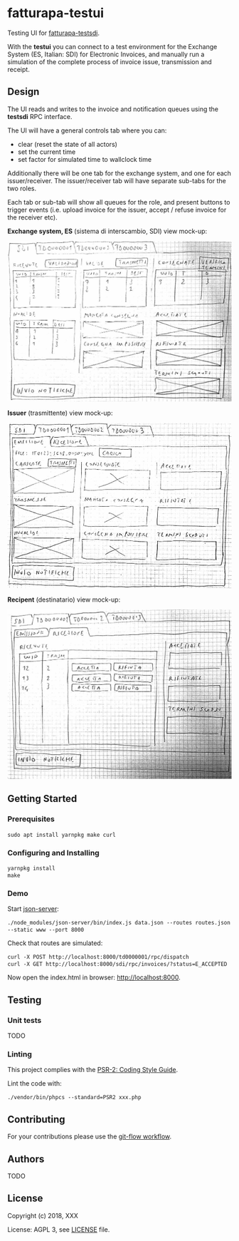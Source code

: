 # fatturapa-testui

Testing UI for [fatturapa-testsdi](https://github.com/italia/fatturapa-testsdi).

With the **testui** you can connect to a test environment for the Exchange System (ES, Italian: SDI) for Electronic Invoices, and manually run a simulation of the complete process of invoice issue, transmission and receipt.

## Design

The UI reads and writes to the invoice and notification queues using the **testsdi** RPC interface.

The UI will have a general controls tab where you can:
- clear (reset the state of all actors)
- set the current time
- set factor for simulated time to wallclock time

Additionally there will be one tab for the exchange system, and one for each issuer/receiver.
The issuer/receiver tab will have separate sub-tabs for the two roles.

Each tab or sub-tab will show all queues for the role, and present buttons to trigger events (i.e. upload invoice for the issuer, accept / refuse invoice for the receiver etc).

**Exchange system, ES** (sistema di interscambio, SDI) view mock-up:

![SDI](/mockups/SDI.JPG)

**Issuer** (trasmittente) view mock-up:

![SDI](/mockups/TD_emissione.JPG)

**Recipent** (destinatario) view mock-up:

![SDI](/mockups/TD_ricezione.JPG)

## Getting Started

### Prerequisites

```
sudo apt install yarnpkg make curl
```

### Configuring and Installing

```
yarnpkg install
make
```

### Demo

Start [json-server](https://github.com/typicode/json-server):
```
./node_modules/json-server/bin/index.js data.json --routes routes.json --static www --port 8000
```

Check that routes are simulated:
```
curl -X POST http://localhost:8000/td0000001/rpc/dispatch
curl -X GET http://localhost:8000/sdi/rpc/invoices/?status=E_ACCEPTED
```

Now open the index.html in browser: [http://localhost:8000](http://localhost:8000).

## Testing

### Unit tests

TODO

### Linting

This project complies with the [PSR-2: Coding Style Guide](https://www.php-fig.org/psr/psr-2/).

Lint the code with:
```
./vendor/bin/phpcs --standard=PSR2 xxx.php
```

## Contributing

For your contributions please use the [git-flow workflow](https://danielkummer.github.io/git-flow-cheatsheet/).

## Authors

TODO

## License

Copyright (c) 2018, XXX

License: AGPL 3, see [LICENSE](LICENSE) file.

